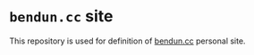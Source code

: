 # `bendun.cc` site

This repository is used for definition of [bendun.cc](https://bendun.cc) personal site.
